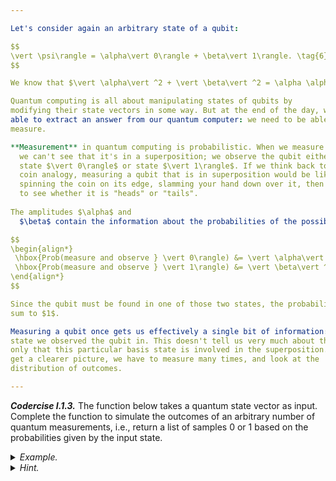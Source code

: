 ```yaml
---

Let's consider again an arbitrary state of a qubit:

$$
\vert \psi\rangle = \alpha\vert 0\rangle + \beta\vert 1\rangle. \tag{6}
$$

We know that $\vert \alpha\vert ^2 + \vert \beta\vert ^2 = \alpha \alpha^* + \beta \beta^* = 1$, but *why* must this be the case?

Quantum computing is all about manipulating states of qubits by 
modifying their state vectors in some way. But at the end of the day, we need to be
able to extract an answer from our quantum computer: we need to be able to
measure.

**Measurement** in quantum computing is probabilistic. When we measure a qubit,
  we can't see that it's in a superposition; we observe the qubit either in
  state $\vert 0\rangle$ or state $\vert 1\rangle$. If we think back to the
  coin analogy, measuring a qubit that is in superposition would be like
  spinning the coin on its edge, slamming your hand down over it, then checking
  to see whether it is "heads" or "tails".
  
The amplitudes $\alpha$ and
  $\beta$ contain the information about the probabilities of the possible outcomes:

$$
\begin{align*}
 \hbox{Prob(measure and observe } \vert 0\rangle) &= \vert \alpha\vert ^2, \\
 \hbox{Prob(measure and observe } \vert 1\rangle) &= \vert \beta\vert ^2. \\ \tag{7}
\end{align*}
$$

Since the qubit must be found in one of those two states, the probabilities must
sum to $1$.

Measuring a qubit once gets us effectively a single bit of information: which
state we observed the qubit in. This doesn't tell us very much about the state,
only that this particular basis state is involved in the superposition. In order to
get a clearer picture, we have to measure many times, and look at the
distribution of outcomes.

---
```


***Codercise I.1.3.*** The function below takes a quantum state vector as
   input. Complete the function to simulate the outcomes of an arbitrary number
   of quantum measurements, i.e., return a list of samples $0$ or $1$ based on
   the probabilities given by the input state.

<details>
  <summary><i>Example.</i></summary>

  Suppose we are given two states

  <pre>
  state = np.array([0.8, 0.6])</pre>

  If we measure a qubit in this state, we'll observe $\vert 0 \rangle$ 64% of the time ($|0.8|^2 = 0.64$),
  and $\vert 1 \rangle$ 36% of the time. Therefore, an example set of 10 measurement outcomes might be

  <pre>[0, 1, 1, 1, 0, 1, 0, 0 ,0 ,0]</pre>

</details>

<details>
  <summary><i>Hint.</i></summary>

The function <a href="https://numpy.org/doc/stable/reference/random/generated/numpy.random.choice.html" target="_blank"><tt>np.random.choice</tt></a> will be helpful here.

</details>